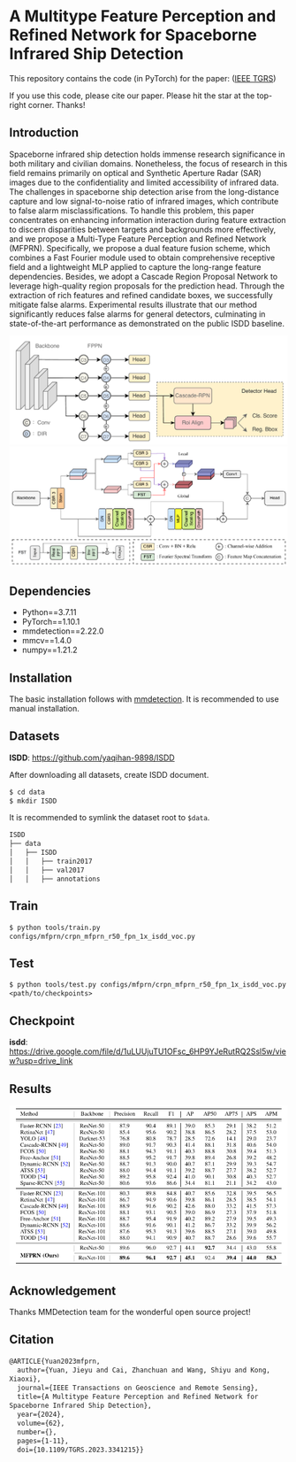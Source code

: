 # A Multitype Feature Perception and Refined Network for Spaceborne Infrared Ship Detection

This repository contains the code (in PyTorch) for the paper: ([IEEE TGRS](http://https://ieeexplore.ieee.org/document/10352113))

If you use this code, please cite our paper. Please hit the star at the top-right corner. Thanks!
## Introduction

Spaceborne infrared ship detection holds immense research significance in both military and civilian domains. Nonetheless, the focus of research in this field remains primarily on optical and Synthetic Aperture Radar (SAR) images due to the confidentiality and limited accessibility of infrared data. The challenges in spaceborne ship detection arise from the long-distance capture and low signal-to-noise ratio of infrared images, which contribute to false alarm misclassifications. To handle this problem, this paper concentrates on enhancing information interaction during feature extraction to discern disparities between targets and backgrounds more effectively, and we propose a Multi-Type Feature Perception and Refined Network (MFPRN). Specifically, we propose a dual feature fusion scheme, which combines a Fast Fourier module used to obtain comprehensive receptive field and a lightweight MLP applied to capture the long-range feature dependencies. Besides, we adopt a Cascade Region Proposal Network to leverage high-quality region proposals for the prediction head. Through the extraction of rich features and refined candidate boxes, we successfully mitigate false alarms. Experimental results illustrate that our method significantly reduces false alarms for general detectors, culminating in state-of-the-art performance as demonstrated on the public ISDD baseline. 

![pipeline](./img/mfprn.jpg)
![pipeline](./img/dir.jpg)


## Dependencies

- Python==3.7.11
- PyTorch==1.10.1
- mmdetection==2.22.0
- mmcv==1.4.0
- numpy==1.21.2

## Installation

The basic installation follows with [mmdetection](https://github.com/mousecpn/mmdetection/blob/master/docs/get_started.md). It is recommended to use manual installation. 

## Datasets

**ISDD**: https://github.com/yaqihan-9898/ISDD

After downloading all datasets, create ISDD document.

```
$ cd data
$ mkdir ISDD
```

It is recommended to symlink the dataset root to `$data`.

```
ISDD
├── data
│   ├── ISDD
│   │   ├── train2017
│   │   ├── val2017
│   │   ├── annotations
```


## Train

```
$ python tools/train.py configs/mfprn/crpn_mfprn_r50_fpn_1x_isdd_voc.py
```

## Test

```
$ python tools/test.py configs/mfprn/crpn_mfprn_r50_fpn_1x_isdd_voc.py <path/to/checkpoints>
```

## Checkpoint

**isdd**: https://drive.google.com/file/d/1uLUUjuTU1OFsc_6HP9YJeRutRQ2Ssl5w/view?usp=drive_link


## Results

![pipeline](./img/result.jpg)



## Acknowledgement

Thanks MMDetection team for the wonderful open source project!

## Citation

```
@ARTICLE{Yuan2023mfprn,
  author={Yuan, Jieyu and Cai, Zhanchuan and Wang, Shiyu and Kong, Xiaoxi},
  journal={IEEE Transactions on Geoscience and Remote Sensing}, 
  title={A Multitype Feature Perception and Refined Network for Spaceborne Infrared Ship Detection}, 
  year={2024},
  volume={62},
  number={},
  pages={1-11},
  doi={10.1109/TGRS.2023.3341215}}
```

